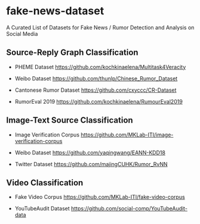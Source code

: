 # fake-news-dataset
A Curated List of Datasets for Fake News / Rumor Detection and Analysis on Social Media

## Source-Reply Graph Classification

* PHEME Dataset
https://github.com/kochkinaelena/Multitask4Veracity

* Weibo Dataset
https://github.com/thunlp/Chinese_Rumor_Dataset

* Cantonese Rumor Dataset
https://github.com/cxyccc/CR-Dataset

* RumorEval 2019
https://github.com/kochkinaelena/RumourEval2019

## Image-Text Source Classification
* Image Verification Corpus
https://github.com/MKLab-ITI/image-verification-corpus

* Weibo Dataset
https://github.com/yaqingwang/EANN-KDD18

* Twitter Dataset
https://github.com/majingCUHK/Rumor_RvNN
## Video Classification

* Fake Video Corpus
https://github.com/MKLab-ITI/fake-video-corpus

* YouTubeAudit Dataset
https://github.com/social-comp/YouTubeAudit-data
